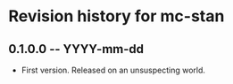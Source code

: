 # Revision history for mc-stan

## 0.1.0.0 -- YYYY-mm-dd

* First version. Released on an unsuspecting world.

